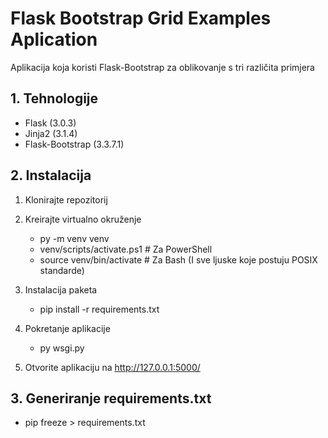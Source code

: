 # Flask Bootstrap Grid Examples Aplication
Aplikacija koja koristi Flask-Bootstrap za oblikovanje s tri različita primjera

## 1. Tehnologije
- Flask (3.0.3)
- Jinja2 (3.1.4)
- Flask-Bootstrap (3.3.7.1)

## 2. Instalacija
1. Klonirajte repozitorij

2. Kreirajte virtualno okruženje
    - py -m venv venv
    - venv/scripts/activate.ps1  # Za PowerShell
    - source venv/bin/activate   # Za Bash (I sve ljuske koje postuju POSIX standarde)

3. Instalacija paketa
    - pip install -r requirements.txt

4. Pokretanje aplikacije
    - py wsgi.py

5. Otvorite aplikaciju na http://127.0.0.1:5000/

## 3. Generiranje requirements.txt
- pip freeze > requirements.txt
